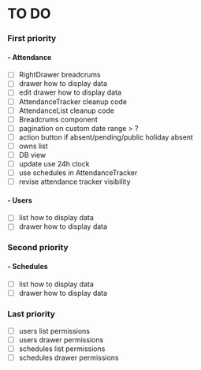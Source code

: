 # TO DO

### First priority

#### - Attendance

- [ ] RightDrawer breadcrums
- [ ] drawer how to display data
- [ ] edit drawer how to display data
- [ ] AttendanceTracker cleanup code
- [ ] AttendanceList cleanup code
- [ ] Breadcrums component
- [ ] pagination on custom date range > ?
- [ ] action button if absent/pending/public holiday absent
- [ ] owns list
- [ ] DB view
- [ ] update use 24h clock
- [ ] use schedules in AttendanceTracker
- [ ] revise attendance tracker visibility

#### - Users

- [ ] list how to display data
- [ ] drawer how to display data

### Second priority

#### - Schedules

- [ ] list how to display data
- [ ] drawer how to display data

### Last priority

- [ ] users list permissions
- [ ] users drawer permissions
- [ ] schedules list permissions
- [ ] schedules drawer permissions
